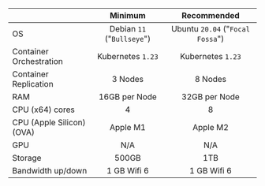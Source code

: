 |                           |          Minimum           |           Recommended            |
| :------------------------ | :------------------------: | :------------------------------: |
| OS                        | Debian `11` ("`Bullseye`") | Ubuntu `20.04` ("`Focal Fossa`") |
| Container Orchestration   |     Kubernetes `1.23`      |        Kubernetes `1.23`         |
| Container Replication     |          3 Nodes           |             8 Nodes              |
| RAM                       |       16GB per Node        |          32GB per Node           |
| CPU (x64) cores           |             4              |                8                 |
| CPU (Apple Silicon) (OVA) |          Apple M1          |             Apple M2             |
| GPU                       |            N/A             |               N/A                |
| Storage                   |           500GB            |               1TB                |
| Bandwidth up/down         |        1 GB Wifi 6         |           1 GB Wifi 6            |
